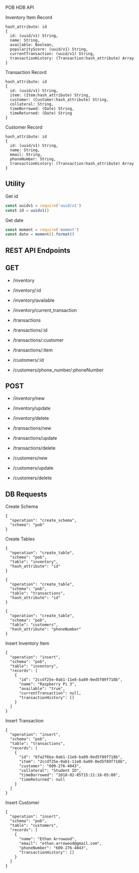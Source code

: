 POB HDB API

Inventory Item Record
```
hash_attribute: id
{
  id: (uuid/v1) String,
  name: String,
  available: Boolean,
  popularityScore: (uuid/v1) String,
  currentTransaction: (uuid/v1) String,
  transactionHistory: (Transaction:hash_attribute) Array
}
```

Transaction Record
```
hash_attribute: id
{
  id: (uuid/v1) String,
  item: (Item:hash_attribute) String,
  customer: (Customer:hash_attribute) String,
  collateral: String,
  timeBorrowed: (Date) String, 
  timeReturned: (Date) String
}
```

Customer Record
```
hash_attribute: id
{
  id: (uuid/v1) String,
  name: String,
  email: String,
  phoneNumber: String,
  transactionHistory: (Transaction:hash_attribute) Array
}
```

## Utility
Get id
```js
const uuidv1 = require('uuid/v1')
const id = uuidv1()
```

Get date
```js
const moment = require('moment')
const date = moment().format()
```

## REST API Endpoints
## GET
- /inventory
- /inventory/:id
- /inventory/available
- /inventory/current_transaction

- /transactions
- /transactions/:id
- /transactions/:customer
- /transactions/:item

- /customers/:id
- /customers/phone_number/:phoneNumber

## POST
- /inventory/new
- /inventory/update
- /inventory/delete

- /transactions/new
- /transactions/update
- /transactions/delete

- /customers/new
- /customers/update
- /customers/delete

## DB Requests

Create Schema
```
{
  "operation": "create_schema",
  "schema": "pob"
}
```

Create Tables
```
{
  "operation": "create_table",
  "schema": "pob",
  "table": "inventory",
  "hash_attribute": "id"
}

{
  "operation": "create_table",
  "schema": "pob",
  "table": "transactions",
  "hash_attribute": "id"
}

{
  "operation": "create_table",
  "schema": "pob",
  "table": "customers",
  "hash_attribute": "phoneNumber"
}
```

Insert Inventory Item
```
{
  "operation": "insert",
  "schema": "pob",
  "table": "inventory",
  "records": [
    {
      "id": "2ccdf25e-0ab1-11e8-ba89-0ed5f89f718b",
      "name": "Raspberry Pi 3",
      "available": "true",
      "currentTransaction": null,
      "transactionHistory": []
    }
  ]
}
```

Insert Transaction 
```
{
  "operation": "insert",
  "schema": "pob",
  "table": "transactions",
  "records": [
    {
      "id": "6fa2f6ba-0ab1-11e8-ba89-0ed5f89f718b",
      "item": "2ccdf25e-0ab1-11e8-ba89-0ed5f89f718b",
      "customer": "609-276-4043",
      "collateral": "Student ID",
      "timeBorrowed": "2018-02-05T15:21:18-05:00",
      "timeReturned": null
    }
  ]
}
```

Insert Customer
```
{
  "operation": "insert",
  "schema": "pob",
  "table": "customers",
  "records": [
    {
      "name": "Ethan Arrowood",
      "email": "ethan.arrowood@gmail.com",
      "phoneNumber": "609-276-4043",
      "transactionHistory": []
    }
  ]
}
```